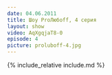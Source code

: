 ```yaml
---
date: 04.06.2011
title: Шоу ProЛюбoff, 4 серия
layout: show
video: AqXgqjaT8-0
episode: 4
picture: proluboff-4.jpg
---
```


{% include_relative include.md %}
